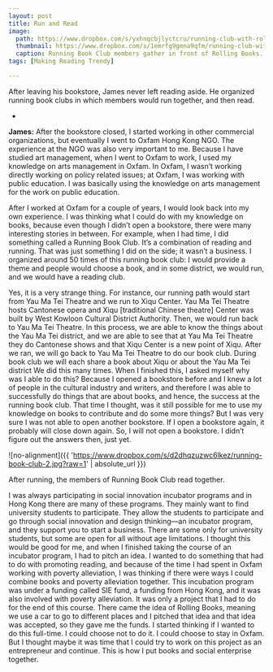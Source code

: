```yaml
---
layout: post
title: Run and Read
image:
  path: https://www.dropbox.com/s/yxhnqcbjlyctcru/running-club-with-rollingbooks.png?raw=1
  thumbnail: https://www.dropbox.com/s/1emrfg9gmna9qfm/running-club-with-rollingbooks_thumbnail.png?raw=1
  caption: Running Book Club members gather in front of Rolling Books.
tags: [Making Reading Trendy]

---
```


After leaving his bookstore, James never left reading aside. He organized running book clubs in which members would run together, and then read. 

<!--more-->

-

**James:** After the bookstore closed, I started working in other commercial organizations, but eventually I went to Oxfam Hong Kong NGO. The experience at the NGO was also very important to me. Because I have studied art management, when I went to Oxfam to work, I used my knowledge on arts management in Oxfam. In Oxfam, I wasn’t working directly working on policy related issues; at Oxfam, I was working with public education. I was basically using the knowledge on arts management for the work on public education.

After I worked at Oxfam for a couple of years, I would look back into my own experience. I was thinking what I could do with my knowledge on books, because even though I didn’t open a bookstore, there were many interesting stories in between. For example, when I had time, I did something called a Running Book Club. It’s a combination of reading and running. That was just something I did on the side; it wasn’t a business. I organized around 50 times of this running book club: I would provide a theme and people would choose a book, and in some district, we would run, and we would have a reading club. 

Yes, it is a very strange thing. For instance, our running path would start from Yau Ma Tei Theatre and we run to Xiqu Center. Yau Ma Tei Theatre hosts Cantonese opera and Xiqu [traditional Chinese theatre] Center was built by West Kowloon Cultural District Authority. Then, we would run back to Yau Ma Tei Theatre. In this process, we are able to know the things about the Yau Ma Tei district, and we are able to see that at Yau Ma Tei Theatre they do Cantonese shows and that Xiqu Center is a new point of Xiqu. After we ran, we will go back to Yau Ma Tei Theatre to do our book club. During book club we will each share a book about Xiqu or about the Yau Ma Tei district We did this many times. When I finished this, I asked myself why was I able to do this? Because I opened a bookstore before and I knew a lot of people in the cultural industry and writers, and therefore I was able to successfully do things that are about books, and hence, the success at the running book club. That time I thought, was it still possible for me to use my knowledge on books to contribute and do some more things? But I was very sure I was not able to open another bookstore. If I open a bookstore again, it probably will close down again. So, I will not open a bookstore. I didn’t figure out the answers then, just yet. 

![no-alignment]({{ 'https://www.dropbox.com/s/d2dhqzuzwc6lkez/running-book-club-2.jpg?raw=1' | absolute_url }})
  <figcaption>After running, the members of Running Book Club read together.</figcaption>
  
I was always participating in social innovation incubator programs and in Hong Kong there are many of these programs. They mainly want to find university students to participate. They allow the students to participate and go through social innovation and design thinking—an incubator program, and they support you to start a business. There are some only for university students, but some are open for all without age limitations. I thought this would be good for me, and when I finished taking the course of an incubator program, I had to pitch an idea. I wanted to do something that had to do with promoting reading, and because of the time I had spent in Oxfam working with poverty alleviation, I was thinking if there were ways I could combine books and poverty alleviation together. This incubation program was under a funding called SIE fund, a funding from Hong Kong, and it was also involved with poverty alleviation. It was only a project that I had to do for the end of this course. There came the idea of Rolling Books, meaning we use a car to go to different places and I pitched that idea and that idea was accepted, so they gave me the funds. I started thinking if I wanted to do this full-time. I could choose not to do it. I could choose to stay in Oxfam. But I thought maybe it was time that I could try to work on this project as an entrepreneur and continue. This is how I put books and social enterprise together.  


